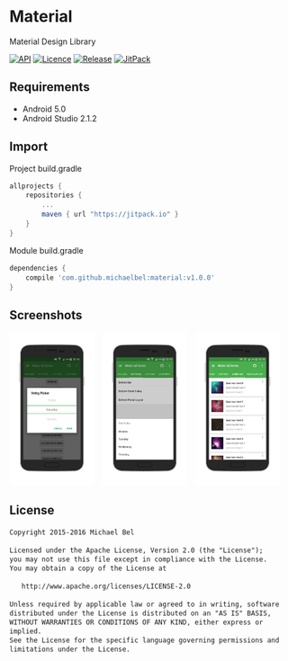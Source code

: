 # Material
Material Design Library

[![API](https://img.shields.io/badge/API-21%2B-blue.svg)](https://github.com/michaelbel/material)
[![Licence](https://img.shields.io/badge/License-Apache_v2.0-blue.svg)](http://www.apache.org/licenses/LICENSE-2.0)
[![Release](https://img.shields.io/badge/Release-v1.0.0-blue.svg)](https://github.com/michaelbel/material/releases)
[![JitPack](https://img.shields.io/badge/Jitpack-v1.0.0-blue.svg)](https://jitpack.io/#MichaelBel/Material/v1.0.0)

## Requirements

* Android 5.0
* Android Studio 2.1.2

## Import
Project build.gradle
```gradle
allprojects {
    repositories {
        ...
        maven { url "https://jitpack.io" }
    }
}
```

Module build.gradle
```gradle
dependencies {
    compile 'com.github.michaelbel:material:v1.0.0'
}
```

## Screenshots
<div style="dispaly:flex;">
    <img  src="/screenshots/screenshot_1.png" width="30%">
    <img style="margin-left:10px;" src="/screenshots/screenshot_2.png" width="30%">
    <img style="margin-left:10px;" src="/screenshots/screenshot_3.png" width="30%">
</div>

## License

    Copyright 2015-2016 Michael Bel

    Licensed under the Apache License, Version 2.0 (the "License");
    you may not use this file except in compliance with the License.
    You may obtain a copy of the License at

       http://www.apache.org/licenses/LICENSE-2.0

    Unless required by applicable law or agreed to in writing, software
    distributed under the License is distributed on an "AS IS" BASIS,
    WITHOUT WARRANTIES OR CONDITIONS OF ANY KIND, either express or implied.
    See the License for the specific language governing permissions and
    limitations under the License.
